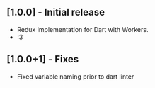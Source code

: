 ## [1.0.0] - Initial release

* Redux implementation for Dart with Workers.
* :3

## [1.0.0+1] - Fixes

* Fixed variable naming prior to dart linter
